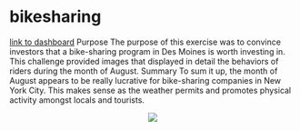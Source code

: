 # bikesharing
[link to dashboard](https://public.tableau.com/app/profile/jonathan.sylvestre/viz/ModuleChallenge14_16373746926990/Story1?publish=yes)
Purpose
The purpose of this exercise was to convince investors that a bike-sharing program in Des Moines is worth investing in. This challenge provided images that displayed in detail the behaviors of riders during the month of August. 
Summary 
To sum it up, the month of August appears to be really lucrative for bike-sharing companies in New York City. This makes sense as the weather permits and promotes physical activity amongst locals and tourists. 
<p align="center">
    <img src="https://user-images.githubusercontent.com/88862384/142712552-c3913868-332b-46e4-920c-b34afce1e108.png">
  </p>

